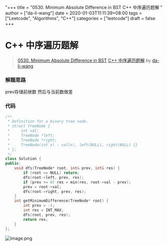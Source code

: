 "+++
title = "0530. Minimum Absolute Difference in BST C++ 中序遍历题解 "
author = ["da-li-wang"]
date = 2020-01-03T11:11:39+08:00
tags = ["Leetcode", "Algorithms", "C++"]
categories = ["leetcode"]
draft = false
+++

# C++ 中序遍历题解

> [0530. Minimum Absolute Difference in BST](https://leetcode-cn.com/problems/minimum-absolute-difference-in-bst/)
> [C++ 中序遍历题解](https://leetcode-cn.com/problems/minimum-absolute-difference-in-bst/solution/c-zhong-xu-bian-li-ti-jie-by-da-li-wang-2/) by [da-li-wang](https://leetcode-cn.com/u/da-li-wang/)

### 解题思路
prev存储前继数
然后与当前数做差

### 代码

```cpp
/**
 * Definition for a binary tree node.
 * struct TreeNode {
 *     int val;
 *     TreeNode *left;
 *     TreeNode *right;
 *     TreeNode(int x) : val(x), left(NULL), right(NULL) {}
 * };
 */
class Solution {
public:
    void dfs(TreeNode* root, int& prev, int& res) {
        if (root == NULL) return;
        dfs(root->left, prev, res);
        if (prev >= 0) res = min(res, root->val - prev);
        prev = root->val;
        dfs(root->right, prev, res);
    }
    int getMinimumDifference(TreeNode* root) {
        int prev = -1;
        int res = INT_MAX;
        dfs(root, prev, res);
        return res;
    }
};
```

![image.png](https://pic.leetcode-cn.com/1d78f36e0eb704c2d32efbed956507ba0c4d9c9cd31b35795d2c7800cf1c46f3-image.png)
